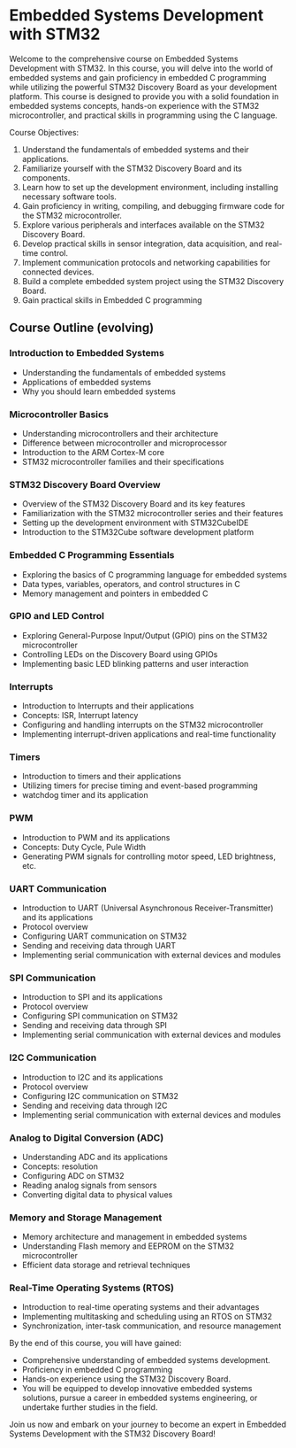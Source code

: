 # Embedded Systems Development with STM32

Welcome to the comprehensive course on Embedded Systems Development with STM32. In this course, you will delve into the world of embedded systems and gain proficiency in embedded C programming while utilizing the powerful STM32 Discovery Board as your development platform. This course is designed to provide you with a solid foundation in embedded systems concepts, hands-on experience with the STM32 microcontroller, and practical skills in programming using the C language.

Course Objectives:

1. Understand the fundamentals of embedded systems and their applications.
2. Familiarize yourself with the STM32 Discovery Board and its components.
3. Learn how to set up the development environment, including installing necessary software tools.
4. Gain proficiency in writing, compiling, and debugging firmware code for the STM32 microcontroller.
5. Explore various peripherals and interfaces available on the STM32 Discovery Board.
6. Develop practical skills in sensor integration, data acquisition, and real-time control.
7. Implement communication protocols and networking capabilities for connected devices.
8. Build a complete embedded system project using the STM32 Discovery Board.
9. Gain practical skills in Embedded C programming

## Course Outline (evolving)

### Introduction to Embedded Systems

- Understanding the fundamentals of embedded systems
- Applications of embedded systems
- Why you should learn embedded systems

### Microcontroller Basics

- Understanding microcontrollers and their architecture
- Difference between microcontroller and microprocessor
- Introduction to the ARM Cortex-M core
- STM32 microcontroller families and their specifications

### STM32 Discovery Board Overview

- Overview of the STM32 Discovery Board and its key features
- Familiarization with the STM32 microcontroller series and their features
- Setting up the development environment with STM32CubeIDE
- Introduction to the STM32Cube software development platform

### Embedded C Programming Essentials

- Exploring the basics of C programming language for embedded systems
- Data types, variables, operators, and control structures in C
- Memory management and pointers in embedded C

### GPIO and LED Control

- Exploring General-Purpose Input/Output (GPIO) pins on the STM32 microcontroller
- Controlling LEDs on the Discovery Board using GPIOs
- Implementing basic LED blinking patterns and user interaction

### Interrupts

- Introduction to Interrupts and their applications
- Concepts: ISR, Interrupt latency
- Configuring and handling interrupts on the STM32 microcontroller
- Implementing interrupt-driven applications and real-time functionality

### Timers

- Introduction to timers and their applications
- Utilizing timers for precise timing and event-based programming
- watchdog timer and its application  

### PWM

- Introduction to PWM and its applications
- Concepts: Duty Cycle, Pule Width
- Generating PWM signals for controlling motor speed, LED brightness, etc.

### UART Communication

- Introduction to UART (Universal Asynchronous Receiver-Transmitter) and its applications
- Protocol overview
- Configuring UART communication on STM32
- Sending and receiving data through UART
- Implementing serial communication with external devices and modules

### SPI Communication

- Introduction to SPI and its applications
- Protocol overview
- Configuring SPI communication on STM32
- Sending and receiving data through SPI
- Implementing serial communication with external devices and modules

### I2C Communication

- Introduction to I2C and its applications
- Protocol overview
- Configuring I2C communication on STM32
- Sending and receiving data through I2C
- Implementing serial communication with external devices and modules

### Analog to Digital Conversion (ADC)

- Understanding ADC and its applications
- Concepts: resolution
- Configuring ADC on STM32
- Reading analog signals from sensors
- Converting digital data to physical values

### Memory and Storage Management

- Memory architecture and management in embedded systems
- Understanding Flash memory and EEPROM on the STM32 microcontroller
- Efficient data storage and retrieval techniques

### Real-Time Operating Systems (RTOS)

- Introduction to real-time operating systems and their advantages
- Implementing multitasking and scheduling using an RTOS on STM32
- Synchronization, inter-task communication, and resource management

By the end of this course, you will have gained:

- Comprehensive understanding of embedded systems development.
- Proficiency in embedded C programming
- Hands-on experience using the STM32 Discovery Board. 
- You will be equipped to develop innovative embedded systems solutions, pursue a career in embedded systems engineering, or undertake further studies in the field.

Join us now and embark on your journey to become an expert in Embedded Systems Development with the STM32 Discovery Board!
